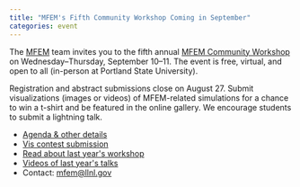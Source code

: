 ```yaml
---
title: "MFEM's Fifth Community Workshop Coming in September"
categories: event
---
```


The [MFEM](https://mfem.org) team invites you to the fifth annual [MFEM Community Workshop](https://mfem.org/workshop/) on Wednesday–Thursday, September 10–11. The event is free, virtual, and open to all (in-person at Portland State University).

Registration and abstract submissions close on August 27. Submit visualizations (images or videos) of MFEM-related simulations for a chance to win a t-shirt and be featured in the online gallery. We encourage students to submit a lightning talk.

* [Agenda & other details](https://mfem.org/workshop/)
* [Vis contest submission](https://docs.google.com/forms/d/e/1FAIpQLSdDpasPq0V-q2v_UFpmMyEjV14C67DNrmGbTdnkP57Tzsc3Gg/viewform?usp=dialog)
* [Read about last year's workshop](https://computing.llnl.gov/about/newsroom/mfem-workshop-2024)
* [Videos of last year's talks](https://mfem.org/videos/#mfem-workshop-2024)
* Contact: <mfem@llnl.gov>
